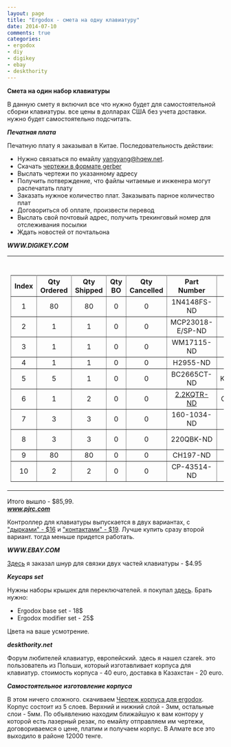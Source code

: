 ```yaml
---
layout: page
title: "Ergodox - смета на одну клавиатуру"
date: 2014-07-10
comments: true
categories: 
- ergodox 
- diy 
- digikey 
- ebay 
- deskthority
---
```

<!-- more -->

**Смета на один набор клавиатуры**

В данную смету я включил все что нужно будет для самостоятельной сборки клавиатуры. все цены в долларах США без учета доставки. нужно будет самостоятельно подсчитать.

***Печатная плата***

Печатную плату я заказывал в Китае. Последовательность действии:

*   Нужно связаться по емайлу yangyang@hqew.net. 
*   Скачать [чертежи в формате gerber](https://github.com/bishboria/ErgoDox/tree/master/ErgoDOX%20pcb/gerber)
*   Выслать чертежи по указанному адресу
*   Получить потверждение, что файлы читаемые и инженера могут распечатать плату
*   Заказать нужное количество плат. Заказывать парное количество плат
*   Договориться об оплате, произвести перевод
*   Выслать свой почтовый адрес, получить трекинговый номер для отслеживания посылки
*   Ждать новостей от почтальона


***WWW.DIGIKEY.COM***

<table>
    <tr align="right">
        <td><span>All prices are in US dollars.</span></td>
    </tr>
    <tr>
        <td><div>
            <table cellspacing="0" cellpadding="3" rules="all">
                <tr>
                    <th>Index</th>
                    <th>Qty Ordered</th>
                    <th>Qty Shipped</th>
                    <th>Qty BO</th>
                    <th>Qty Cancelled</th>
                    <th>Part Number</th>
                    <th>Manufacturer Part Number</th>
                    <th>Unit Price</th>
                    <th>Extended Price</th>
                </tr>
                <tr>
                    <td align="center">1</td>
                    <td align="center">80</td>
                    <td align="center">80</td>
                    <td align="center">0</td>
                    <td align="center">0</td>
                    <td align="center"><span>1N4148FS-ND</span></td>
                    <td align="center"><span>1N4148</span></td>
                    <td align="center">0.02172</td>
                    <td align="center">$1,73</td>
                </tr>
                <tr>
                    <td align="center">2</td>
                    <td align="center">1</td>
                    <td align="center">1</td>
                    <td align="center">0</td>
                    <td align="center">0</td>
                    <td align="center"><span>MCP23018-E/SP-ND</span></td>
                    <td align="center"><span>MCP23018-E/SP</span></td>
                    <td align="center">1.81000</td>
                    <td align="center">$1.81</td>
                </tr>
                <tr>
                    <td align="center">3</td>
                    <td align="center">1</td>
                    <td align="center">1</td>
                    <td align="center">0</td>
                    <td align="center">0</td>
                    <td align="center"><span>WM17115-ND</span></td>
                    <td align="center"><span>0548190519</span></td>
                    <td align="center">1.49000</td>
                    <td align="center">$1.49</td>
                </tr>
                <tr>
                    <td align="center">4</td>
                    <td align="center">1</td>
                    <td align="center">1</td>
                    <td align="center">0</td>
                    <td align="center">0</td>
                    <td align="center"><span>H2955-ND</span></td>
                    <td align="center"><span>UX40-MB-5P</span></td>
                    <td align="center">1.19000</td>
                    <td align="center">$1.19</td>
                </tr>
                <tr>
                    <td align="center">5</td>
                    <td align="center">5</td>
                    <td align="center">1</td>
                    <td align="center">0</td>
                    <td align="center">0</td>
                    <td align="center"><span>BC2665CT-ND</span></td>
                    <td align="center"><span>K104K10X7RF5UH5</span></td>
                    <td align="center">0.37000</td>
                    <td align="center">$0.37</td>
                </tr>
                <tr>
                    <td align="center">6</td>
                    <td align="center">1</td>
                    <td align="center">2</td>
                    <td align="center">0</td>
                    <td align="center">0</td>
                    <td align="center"><span><a href="http://www.digikey.com/product-detail/en/CFR-25JB-52-2K2/2.2KQBK-ND/666">2.2KQTR-ND</a></span></td>
                    <td align="center"><span>CFR-25JR-52-2K2</span></td>
                    <td align="center">0.10</td>
                    <td align="center">$0.20</td>
                </tr>
                <tr>
                    <td align="center">7</td>
                    <td align="center">3</td>
                    <td align="center">3</td>
                    <td align="center">0</td>
                    <td align="center">0</td>
                    <td align="center"><span>160-1034-ND</span></td>
                    <td align="center"><span>LTL-4266N</span></td>
                    <td align="center">0.27300</td>
                    <td align="center">$0.89</td>
                </tr>
                <tr>
                    <td align="center">8</td>
                    <td align="center">3</td>
                    <td align="center">3</td>
                    <td align="center">0</td>
                    <td align="center">0</td>
                    <td align="center"><span>220QBK-ND</span></td>
                    <td align="center"><span>CFR-25JB-52-220R</span></td>
                    <td align="center">0.05900</td>
                    <td align="center">$0.17</td>
                </tr>
                <tr>
                    <td align="center">9</td>
                    <td align="center">80</td>
                    <td align="center">80</td>
                    <td align="center">0</td>
                    <td align="center">0</td>
                    <td align="center"><span>CH197-ND</span></td>
                    <td align="center"><span>MX1A-E1NW</span></td>
                    <td align="center">0.95000</td>
                    <td align="center">$76.00</td>
                </tr>
                <tr>
                    <td align="center">10</td>
                    <td align="center">2</td>
                    <td align="center">2</td>
                    <td align="center">0</td>
                    <td align="center">0</td>
                    <td align="center"><span>CP-43514-ND</span></td>
                    <td align="center"><span>SJ-43514</span></td>
                    <td align="center">1.07400</td>
                    <td align="center">$2.14</td>
                </tr>
            </table>
        </div></td>
    </tr>
</table>

Итого вышло - $85,99.
<br>
***www.pjrc.com***

Контроллер для клавиатуры выпускается в двух вариантах, с ["дырками" - $16](http://www.pjrc.com/store/teensy.html) и ["контактами" - $19](http://www.pjrc.com/store/teensy_pins.html). Лучше купить сразу второй вариант. тогда меньше придется работать.


***WWW.EBAY.COM***

[Здесь](http://www.ebay.com/itm/250928830414?ssPageName=STRK:MEWNX:IT&_trksid=p3984.m1497.l2649) я заказал шнур для связки двух частей клавиатуры - $4.95


***Keycaps set***

Нужны наборы  крышек для переключателей. я покупал [здесь](http://keyshop.pimpmykeyboard.com/products/full-keysets/dsa-blank-sets-1). Брать нужно:

*   Ergodox base set - 18$
*   Ergodox modifier set - 25$

Цвета на ваше усмотрение.


***deskthority.net***

Форум любителей клавиатур, европейский. здесь я нашел czarek. это пользователь из Польши, который изготавливает корпуса для клавиатур. стоимость корпуса - 40 euro, доставка в Казахстан - 20 euro.


***Самостоятельное изготовление корпуса***

В этом ничего сложного. скачиваем [Чертеж корпуса для ergodox](http://ergodox.org/Downloads/ErgoDox_Acrylic_Case_Designed_by_Litster.zip). Корпус состоит из 5 слоев. Верхний и нижний слой - 3мм, остальные слои - 5мм. По объявлению находим ближайшую к вам контору у которой есть лазерный резак, по емайлу отправляем им чертежи, договориваемся о цене, платим и получаем корпус. В Алмате все это выходило в районе 12000 тенге.




